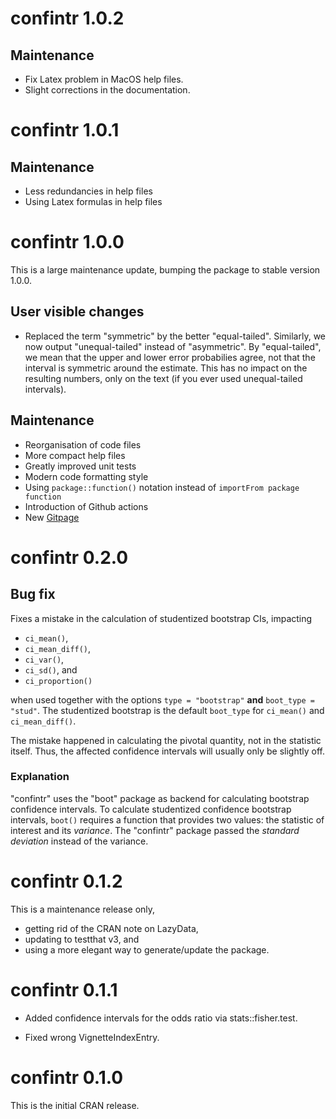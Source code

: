 # confintr 1.0.2

## Maintenance

- Fix Latex problem in MacOS help files.
- Slight corrections in the documentation.

# confintr 1.0.1

## Maintenance

- Less redundancies in help files
- Using Latex formulas in help files

# confintr 1.0.0

This is a large maintenance update, bumping the package to stable version 1.0.0.

## User visible changes

- Replaced the term "symmetric" by the better "equal-tailed". Similarly, we now output "unequal-tailed" instead of "asymmetric". By "equal-tailed", we mean that the upper and
lower error probabilies agree, not that the interval is symmetric around the estimate. This has no impact on the resulting numbers, only on the text (if you ever used unequal-tailed intervals).

## Maintenance

- Reorganisation of code files
- More compact help files
- Greatly improved unit tests
- Modern code formatting style
- Using `package::function()` notation instead of `importFrom package function`
- Introduction of Github actions
- New [Gitpage](https://mayer79.github.io/confintr/)

# confintr 0.2.0

## Bug fix

Fixes a mistake in the calculation of studentized bootstrap CIs, impacting

- `ci_mean()`, 
- `ci_mean_diff()`, 
- `ci_var()`, 
- `ci_sd()`, and
- `ci_proportion()`

when used together with the options `type = "bootstrap"` **and** `boot_type = "stud"`. The studentized bootstrap is the default `boot_type` for `ci_mean()` and `ci_mean_diff()`.

The mistake happened in calculating the pivotal quantity, not in the statistic itself. Thus, the affected confidence intervals will usually only be slightly off.

### Explanation

"confintr" uses the "boot" package as backend for calculating bootstrap confidence intervals. To calculate studentized confidence bootstrap intervals, `boot()` requires a function that provides two values: the statistic of interest and its *variance*. The "confintr" package passed the *standard deviation* instead of the variance. 

# confintr 0.1.2

This is a maintenance release only, 

- getting rid of the CRAN note on LazyData,
- updating to testthat v3, and
- using a more elegant way to generate/update the package.

# confintr 0.1.1

- Added confidence intervals for the odds ratio via stats::fisher.test.

- Fixed wrong VignetteIndexEntry.

# confintr 0.1.0

This is the initial CRAN release.
